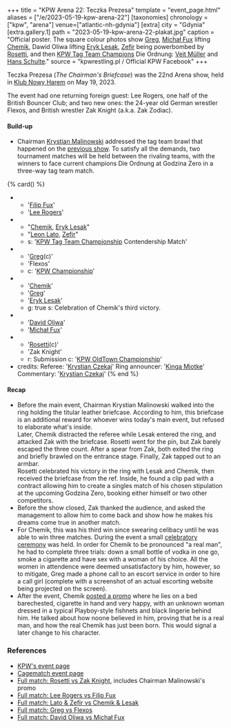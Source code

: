 +++
title = "KPW Arena 22: Teczka Prezesa"
template = "event_page.html"
aliases = ["/e/2023-05-19-kpw-arena-22"]
[taxonomies]
chronology = ["kpw", "arena"]
venue=["atlantic-nh-gdynia"]
[extra]
city = "Gdynia"
[extra.gallery.1]
path = "2023-05-19-kpw-arena-22-plakat.jpg"
caption = "Official poster. The square colour photos show [Greg](@/w/greg.md), [Michał Fux](@/w/michal-fux.md) lifting [Chemik](@/w/chemik.md), Dawid Oliwa lifting [Eryk Lesak](@/w/eryk-lesak.md), [Zefir](@/w/zefir.md) being powerbombed by [Rosetti](@/w/rosetti.md), and then [KPW Tag Team Champions](@/c/kpw-tag-team-championship.md) Die Ordnung: [Veit Müller](@/w/veit-mueller.md) and [Hans Schulte](@/w/hans-schulte.md)."
source = "kpwrestling.pl / Official KPW Facebook"
+++

Teczka Prezesa (_The Chairman's Briefcase_) was the 22nd Arena show, held in [Klub Nowy Harem](@/v/atlantic-nh-gdynia.md) on May 19, 2023.

The event had one returning foreign guest: Lee Rogers, one half of the British Bouncer Club; and two new ones: the 24-year old German wrestler Flexos, and British wrestler Zak Knight (a.k.a. Zak Zodiac).

#### Build-up

* Chairman [Krystian Malinowski](@/w/krystian-malinowski.md) addressed the tag team brawl that happened on the [previous show](@/e/kpw/2023-02-24-kpw-arena-21.md). To satisfy all the demands, two tournament matches will be held between the rivaling teams, with the winners to face current champions Die Ordnung at Godzina Zero in a three-way tag team match.

{% card() %}
- - '[Filip Fux](@/w/filip-fux.md)'
  - '[Lee Rogers](@/w/lee-rogers.md)'
- - "[Chemik](@/w/chemik.md), [Eryk Lesak](@/w/eryk-lesak.md)"
  - "[Leon Lato](@/w/leon-lato.md), [Zefir](@/w/zefir.md)"
  - s: '[KPW Tag Team Championship](@/c/kpw-tag-team-championship.md) Contendership Match'
- - '[Greg](@/w/greg.md)(c)'
  - 'Flexos'
  - c: '[KPW Championship](@/c/kpw-championship.md)'
- - '[Chemik](@/w/chemik.md)'
  - '[Greg](@/w/greg.md)'
  - '[Eryk Lesak](@/w/eryk-lesak.md)'
  - g: true
    s: Celebration of Chemik's third victory.
- - '[David Oliwa](@/w/david-oliwa.md)'
  - '[Michał Fux](@/w/michal-fux.md)'
- - '[Rosetti](@/w/rosetti.md)(c)'
  - 'Zak Knight'
  - r: Submission
    c: '[KPW OldTown Championship](@/c/kpw-old-town-championship.md)'
- credits:
    Referee: '[Krystian Czekaj](@/w/krystian-czekaj.md)'
    Ring announcer: '[Kinga Miotke](@/w/kinga-miotke.md)'
    Commentary: '[Krystian Czekaj](@/w/krystian-czekaj.md)'
{% end %}

#### Recap

* Before the main event, Chairman Krystian Malinowski walked into the ring holding the titular leather briefcase. According to him, this briefcase is an additional reward for whoever wins today's main event, but refused to elaborate what's inside. \
  Later, Chemik distracted the referee while Lesak entered the ring, and attacked Zak with the briefcase. Rosetti went for the pin, but Zak barely escaped the three count. After a spear from Zak, both exited the ring and briefly brawled on the entrance stage. Finally, Zak tapped out to an armbar. \
  Rosetti celebrated his victory in the ring with Lesak and Chemik, then received the briefcase from the ref. Inside, he found a clip pad with a contract allowing him to create a singles match of his chosen stipulation at the upcoming Godzina Zero, booking either himself or two other competitors.
* Before the show closed, Zak thanked the audience, and asked the management to allow him to come back and show how he makes his dreams come true in another match.
* For Chemik, this was his third win since swearing celibacy until he was able to win three matches. During the event a small [celebratory ceremony](https://www.youtube.com/watch?v=PLlJ_dH8HBc) was held. In order for Chemik to be pronounced "a real man", he had to complete three trials: down a small bottle of vodka in one go, smoke a cigarette and have sex with a woman of his choice. All the women in attendence were deemed unsatisfactory by him, however, so to mitigate, Greg made a phone call to an escort service in order to hire a call girl (complete with a screenshot of an actual escorting website being projected on the screen).
* After the event, Chemik [posted a promo](https://www.youtube.com/watch?v=aEXkYcGv4Xk) where he lies on a bed barechested, cigarette in hand and very happy, with an unknown woman dressed in a typical Playboy-style fishnets and black lingerie behind him. He talked about how noone believed in him, proving that he is a real man, and how the real Chemik has just been born. This would signal a later change to his character.

### References

* [KPW's event page](https://kpwrestling.pl/events/kpw-arena-22/)
* [Cagematch event page](https://www.cagematch.net/?id=1&nr=364726)
* [Full match: Rosetti vs Zak Knight](https://www.youtube.com/watch?v=bi-79HmI9Ic), includes Chairman Malinowski's promo
* [Full match: Lee Rogers vs Filip Fux](https://www.youtube.com/watch?v=IRqhMWr8QjY)
* [Full match: Lato & Zefir vs Chemik & Lesak](https://www.youtube.com/watch?v=1YGRqD1VR5I)
* [Full match: Greg vs Flexos](https://www.youtube.com/watch?v=pzgEY2z-4Zs)
* [Full match: David Oliwa vs Michał Fux](https://www.youtube.com/watch?v=Qyn124-O5xo)
